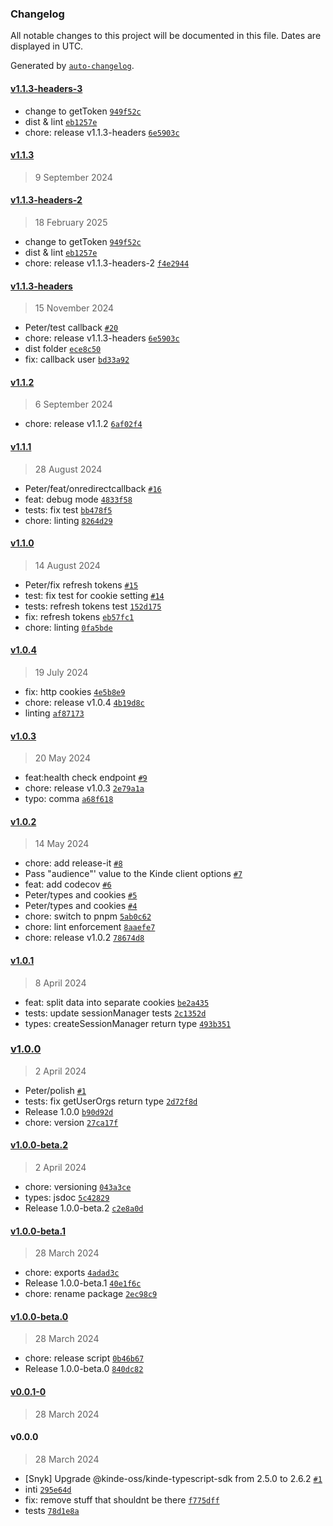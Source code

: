 ### Changelog

All notable changes to this project will be documented in this file. Dates are displayed in UTC.

Generated by [`auto-changelog`](https://github.com/CookPete/auto-changelog).

#### [v1.1.3-headers-3](https://github.com/boardway-co/kinde-remix-sdk/compare/v1.1.3...v1.1.3-headers-3)

- change to getToken [`949f52c`](https://github.com/boardway-co/kinde-remix-sdk/commit/949f52c8cdd39db87f3b0aa23014e88f3e677d96)
- dist & lint [`eb1257e`](https://github.com/boardway-co/kinde-remix-sdk/commit/eb1257eb459e500b24c68bc543d8c2ca0f607b4b)
- chore: release v1.1.3-headers [`6e5903c`](https://github.com/boardway-co/kinde-remix-sdk/commit/6e5903c3e71b09132b661a71cf282072be813614)

#### [v1.1.3](https://github.com/boardway-co/kinde-remix-sdk/compare/v1.1.3-headers-2...v1.1.3)

> 9 September 2024

#### [v1.1.3-headers-2](https://github.com/boardway-co/kinde-remix-sdk/compare/v1.1.3-headers...v1.1.3-headers-2)

> 18 February 2025

- change to getToken [`949f52c`](https://github.com/boardway-co/kinde-remix-sdk/commit/949f52c8cdd39db87f3b0aa23014e88f3e677d96)
- dist & lint [`eb1257e`](https://github.com/boardway-co/kinde-remix-sdk/commit/eb1257eb459e500b24c68bc543d8c2ca0f607b4b)
- chore: release v1.1.3-headers-2 [`f4e2944`](https://github.com/boardway-co/kinde-remix-sdk/commit/f4e2944e21275d2a497ce4e62e12ce30a4ca594e)

#### [v1.1.3-headers](https://github.com/boardway-co/kinde-remix-sdk/compare/v1.1.2...v1.1.3-headers)

> 15 November 2024

- Peter/test callback [`#20`](https://github.com/boardway-co/kinde-remix-sdk/pull/20)
- chore: release v1.1.3-headers [`6e5903c`](https://github.com/boardway-co/kinde-remix-sdk/commit/6e5903c3e71b09132b661a71cf282072be813614)
- dist folder [`ece8c50`](https://github.com/boardway-co/kinde-remix-sdk/commit/ece8c50f93d04c19d0b4e2113d07f423ab3273fd)
- fix: callback user [`bd33a92`](https://github.com/boardway-co/kinde-remix-sdk/commit/bd33a92cf400f8d7ff1dccb3e0dfd51a2838e78e)

#### [v1.1.2](https://github.com/boardway-co/kinde-remix-sdk/compare/v1.1.1...v1.1.2)

> 6 September 2024

- chore: release v1.1.2 [`6af02f4`](https://github.com/boardway-co/kinde-remix-sdk/commit/6af02f465478d9c06d1cdaf691fc371c8fa353c4)

#### [v1.1.1](https://github.com/boardway-co/kinde-remix-sdk/compare/v1.1.0...v1.1.1)

> 28 August 2024

- Peter/feat/onredirectcallback [`#16`](https://github.com/boardway-co/kinde-remix-sdk/pull/16)
- feat: debug mode [`4833f58`](https://github.com/boardway-co/kinde-remix-sdk/commit/4833f58015031b253af924080726da9b96335eda)
- tests: fix test [`bb478f5`](https://github.com/boardway-co/kinde-remix-sdk/commit/bb478f55273bbad4765f2a265877066761337706)
- chore: linting [`8264d29`](https://github.com/boardway-co/kinde-remix-sdk/commit/8264d29e704eaa299e84a83b84214c71ef74578f)

#### [v1.1.0](https://github.com/boardway-co/kinde-remix-sdk/compare/v1.0.4...v1.1.0)

> 14 August 2024

- Peter/fix refresh tokens [`#15`](https://github.com/boardway-co/kinde-remix-sdk/pull/15)
- test: fix test for cookie setting [`#14`](https://github.com/boardway-co/kinde-remix-sdk/pull/14)
- tests: refresh tokens test [`152d175`](https://github.com/boardway-co/kinde-remix-sdk/commit/152d175359d56b962751473ef3ee0c2ad6e437a6)
- fix: refresh tokens [`eb57fc1`](https://github.com/boardway-co/kinde-remix-sdk/commit/eb57fc1a7e61b36c3d679bb458a212bc7273ba64)
- chore: linting [`0fa5bde`](https://github.com/boardway-co/kinde-remix-sdk/commit/0fa5bde8178721d94d89cbe12772b84db464ae6a)

#### [v1.0.4](https://github.com/boardway-co/kinde-remix-sdk/compare/v1.0.3...v1.0.4)

> 19 July 2024

- fix: http cookies [`4e5b8e9`](https://github.com/boardway-co/kinde-remix-sdk/commit/4e5b8e9cee410b6cac96f9024160bbc308964741)
- chore: release v1.0.4 [`4b19d8c`](https://github.com/boardway-co/kinde-remix-sdk/commit/4b19d8c320d6b0e4cb7496838ebc4594ff7c474b)
- linting [`af87173`](https://github.com/boardway-co/kinde-remix-sdk/commit/af871735186c5d89cf65d25a7318682b63925a01)

#### [v1.0.3](https://github.com/boardway-co/kinde-remix-sdk/compare/v1.0.2...v1.0.3)

> 20 May 2024

- feat:health check endpoint [`#9`](https://github.com/boardway-co/kinde-remix-sdk/pull/9)
- chore: release v1.0.3 [`2e79a1a`](https://github.com/boardway-co/kinde-remix-sdk/commit/2e79a1aaa3a8e18fbd501ef3998352826b6ad120)
- typo: comma [`a68f618`](https://github.com/boardway-co/kinde-remix-sdk/commit/a68f618bb363deb77b1a7890996540e21c9d0d6d)

#### [v1.0.2](https://github.com/boardway-co/kinde-remix-sdk/compare/v1.0.1...v1.0.2)

> 14 May 2024

- chore: add release-it [`#8`](https://github.com/boardway-co/kinde-remix-sdk/pull/8)
- Pass "audience"' value to the Kinde client options [`#7`](https://github.com/boardway-co/kinde-remix-sdk/pull/7)
- feat: add codecov [`#6`](https://github.com/boardway-co/kinde-remix-sdk/pull/6)
- Peter/types and cookies [`#5`](https://github.com/boardway-co/kinde-remix-sdk/pull/5)
- Peter/types and cookies [`#4`](https://github.com/boardway-co/kinde-remix-sdk/pull/4)
- chore: switch to pnpm [`5ab0c62`](https://github.com/boardway-co/kinde-remix-sdk/commit/5ab0c62c9982a5d500cbd52c6141e0f46e9a691d)
- chore: lint enforcement [`8aaefe7`](https://github.com/boardway-co/kinde-remix-sdk/commit/8aaefe7ab0f6cc2fc95ebbd878077ef87e4d08f5)
- chore: release v1.0.2 [`78674d8`](https://github.com/boardway-co/kinde-remix-sdk/commit/78674d84668f04600dca1f159b5da1f18fb1d282)

#### [v1.0.1](https://github.com/boardway-co/kinde-remix-sdk/compare/v1.0.0...v1.0.1)

> 8 April 2024

- feat: split data into separate cookies [`be2a435`](https://github.com/boardway-co/kinde-remix-sdk/commit/be2a4359bdd8ac167f7640c7b6201eba41db38e7)
- tests: update sessionManager tests [`2c1352d`](https://github.com/boardway-co/kinde-remix-sdk/commit/2c1352d84db982856fa1e8501460d40205aef7b5)
- types: createSessionManager return type [`493b351`](https://github.com/boardway-co/kinde-remix-sdk/commit/493b351a7f626fe7cee1a130d25791bd3c4a1792)

### [v1.0.0](https://github.com/boardway-co/kinde-remix-sdk/compare/v1.0.0-beta.2...v1.0.0)

> 2 April 2024

- Peter/polish [`#1`](https://github.com/boardway-co/kinde-remix-sdk/pull/1)
- tests: fix getUserOrgs return type [`2d72f8d`](https://github.com/boardway-co/kinde-remix-sdk/commit/2d72f8dd315052c8e3ee85dd6d7b4262c5e79f78)
- Release 1.0.0 [`b90d92d`](https://github.com/boardway-co/kinde-remix-sdk/commit/b90d92d4e0ce4d0df05d03b11fb3fc0881e14f91)
- chore: version [`27ca17f`](https://github.com/boardway-co/kinde-remix-sdk/commit/27ca17f60cd339daee75024fd6367124efe8de45)

#### [v1.0.0-beta.2](https://github.com/boardway-co/kinde-remix-sdk/compare/v1.0.0-beta.1...v1.0.0-beta.2)

> 2 April 2024

- chore: versioning [`043a3ce`](https://github.com/boardway-co/kinde-remix-sdk/commit/043a3ced737da89110b439491505eddb89f0c6e8)
- types: jsdoc [`5c42829`](https://github.com/boardway-co/kinde-remix-sdk/commit/5c42829a2cdc607996697f1c8ae0f48adb14cb40)
- Release 1.0.0-beta.2 [`c2e8a0d`](https://github.com/boardway-co/kinde-remix-sdk/commit/c2e8a0d71fee9ba38e81f4a3960f8800e46a1967)

#### [v1.0.0-beta.1](https://github.com/boardway-co/kinde-remix-sdk/compare/v1.0.0-beta.0...v1.0.0-beta.1)

> 28 March 2024

- chore: exports [`4adad3c`](https://github.com/boardway-co/kinde-remix-sdk/commit/4adad3c3f07c05d3cc926d360fdc249538485941)
- Release 1.0.0-beta.1 [`40e1f6c`](https://github.com/boardway-co/kinde-remix-sdk/commit/40e1f6ce71585deb8f04c9d2525334ddf90dc9b2)
- chore: rename package [`2ec98c9`](https://github.com/boardway-co/kinde-remix-sdk/commit/2ec98c988c35e2e8082f363a564ded16633db92b)

#### [v1.0.0-beta.0](https://github.com/boardway-co/kinde-remix-sdk/compare/v0.0.1-0...v1.0.0-beta.0)

> 28 March 2024

- chore: release script [`0b46b67`](https://github.com/boardway-co/kinde-remix-sdk/commit/0b46b672180b4bd1222b5b487cd998aed35dc070)
- Release 1.0.0-beta.0 [`840dc82`](https://github.com/boardway-co/kinde-remix-sdk/commit/840dc8296719612669dc14f3f9effc8356c65aa0)

#### [v0.0.1-0](https://github.com/boardway-co/kinde-remix-sdk/compare/v0.0.0...v0.0.1-0)

> 28 March 2024

#### v0.0.0

> 28 March 2024

- [Snyk] Upgrade @kinde-oss/kinde-typescript-sdk from 2.5.0 to 2.6.2 [`#1`](https://github.com/boardway-co/kinde-remix-sdk/pull/1)
- inti [`295e64d`](https://github.com/boardway-co/kinde-remix-sdk/commit/295e64dc39000a0d57c1f0f193262f7caa53da38)
- fix: remove stuff that shouldnt be there [`f775dff`](https://github.com/boardway-co/kinde-remix-sdk/commit/f775dff172f9926a53ba1f5284814c984e53a7c9)
- tests [`78d1e8a`](https://github.com/boardway-co/kinde-remix-sdk/commit/78d1e8a21b384800fd75de0528f0c42a51d82f10)
